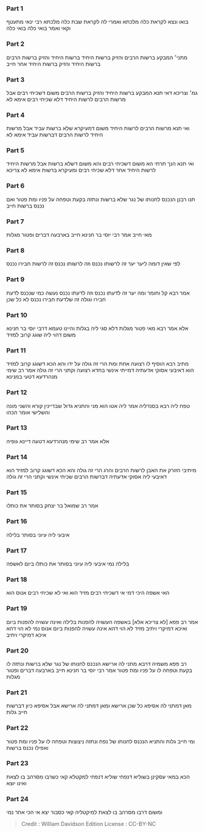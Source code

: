 
### Part 1
בואו ונצא לקראת כלה מלכתא ואמרי לה לקראת שבת כלה מלכתא רבי ינאי מתעטף וקאי ואמר בואי כלה בואי כלה

### Part 2
מתני׳ המבקע ברשות הרבים והזיק ברשות היחיד ברשות היחיד והזיק ברשות הרבים ברשות היחיד והזיק ברשות היחיד אחר חייב

### Part 3
גמ׳ וצריכא דאי תנא המבקע ברשות היחיד והזיק ברשות הרבים משום דשכיחי רבים אבל מרשות הרבים לרשות היחיד דלא שכיחי רבים אימא לא

### Part 4
ואי תנא מרשות הרבים לרשות היחיד משום דמעיקרא שלא ברשות עביד אבל מרשות היחיד לרשות הרבים דברשות עביד אימא לא

### Part 5
ואי תנא הנך תרתי הא משום דשכיחי רבים והא משום דשלא ברשות אבל מרשות היחיד לרשות היחיד אחר דלא שכיחי רבים ומעיקרא ברשות אימא לא צריכא

### Part 6
תנו רבנן הנכנס לחנותו של נגר שלא ברשות ונתזה בקעת וטפחה על פניו ומת פטור ואם נכנס ברשות חייב

### Part 7
מאי חייב אמר רבי יוסי בר חנינא חייב בארבעה דברים ופטור מגלות

### Part 8
לפי שאין דומה ליער יער זה לרשותו נכנס וזה לרשותו נכנס זה לרשות חבירו נכנס

### Part 9
אמר רבא קל וחומר ומה יער זה לדעתו נכנס וזה לדעתו נכנס נעשה כמי שנכנס לדעת חבירו וגולה זה שלדעת חבירו נכנס לא כל שכן

### Part 10
אלא אמר רבא מאי פטור מגלות דלא סגי ליה בגלות והיינו טעמא דרבי יוסי בר חנינא משום דהוי ליה שוגג קרוב למזיד

### Part 11
מתיב רבא הוסיף לו רצועה אחת ומת הרי זה גולה על ידו והא הכא דשוגג קרוב למזיד הוא דאיבעי אסוקי אדעתיה דמייתי אינשי בחדא רצועה וקתני הרי זה גולה אמר רב שימי מנהרדעא דטעי במנינא

### Part 12
טפח ליה רבא בסנדליה אמר ליה אטו הוא מני והתניא גדול שבדיינין קורא והשני מונה והשלישי אומר הכהו

### Part 13
אלא אמר רב שימי מנהרדעא דטעה דיינא גופיה

### Part 14
מיתיבי הזורק את האבן לרשות הרבים והרג הרי זה גולה והא הכא דשוגג קרוב למזיד הוא דאיבעי ליה אסוקי אדעתיה דברשות הרבים שכיחי אינשי וקתני הרי זה גולה

### Part 15
אמר רב שמואל בר יצחק בסותר את כותלו

### Part 16
איבעי ליה עיוני בסותר בלילה

### Part 17
בלילה נמי איבעי ליה עיוני בסותר את כותלו ביום לאשפה

### Part 18
האי אשפה היכי דמי אי דשכיחי רבים מזיד הוא ואי לא שכיחי רבים אנוס הוא

### Part 19
אמר רב פפא [לא צריכא אלא] באשפה העשויה להפנות בלילה ואינה עשויה להפנות ביום ואיכא דמיקרי ויתיב מזיד לא הוי דהא אינה עשויה להפנות ביום אנוס נמי לא הוי דהא איכא דמיקרי ויתיב

### Part 20
רב פפא משמיה דרבא מתני לה ארישא הנכנס לחנותו של נגר שלא ברשות ונתזה לו בקעת וטפחה לו על פניו ומת פטור אמר רבי יוסי בר חנינא חייב בארבעה דברים ופטור מגלות

### Part 21
מאן דמתני לה אסיפא כל שכן ארישא ומאן דמתני לה ארישא אבל אסיפא כיון דברשות חייב גלות

### Part 22
ומי חייב גלות והתניא הנכנס לחנותו של נפח ונתזה ניצוצות וטפחה לו על פניו ומת פטור ואפילו נכנס ברשות

### Part 23
הכא במאי עסקינן בשוליא דנפחי שוליא דנפחי למקטלא קאי כשרבו מסרהב בו לצאת ואינו יוצא

### Part 24
ומשום דרבו מסרהב בו לצאת למיקטליה קאי כסבור יצא אי הכי אחר נמי

>Credit : William Davidson Edition
>License : CC-BY-NC